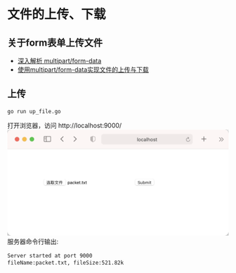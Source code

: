 # 文件的上传、下载

## 关于form表单上传文件
* [深入解析 multipart/form-data](https://www.jianshu.com/p/29e38bcc8a1d)
* [使用multipart/form-data实现文件的上传与下载](https://tonybai.com/2021/01/16/upload-and-download-file-using-multipart-form-over-http/)

## 上传
```shell script
go run up_file.go
```
打开浏览器，访问 http://localhost:9000/
![](up.png)
服务器命令行输出:
```
Server started at port 9000
fileName:packet.txt, fileSize:521.82k
```